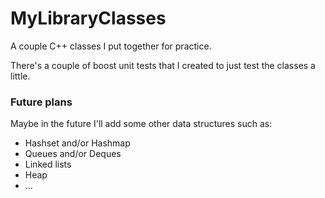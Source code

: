 # MyLibraryClasses
A couple C++ classes I put together for practice.

There's a couple of boost unit tests that I created to just test the classes a little.

### Future plans

Maybe in the future I'll add some other data structures such as:

* Hashset and/or Hashmap
* Queues and/or Deques
* Linked lists
* Heap
* ...
